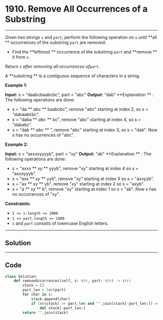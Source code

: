 # 1910. Remove All Occurrences of a Substring

---

Given two strings `s` and `part`, perform the following operation on `s` until **all ** occurrences of the substring `part` are removed:

  * Find the **leftmost ** occurrence of the substring `part` and **remove ** it from `s`.



Return `s` _after removing all occurrences of_`part`.

A **substring ** is a contiguous sequence of characters in a string.

 

**Example 1:**


**Input:** s = "daabcbaabcbc", part = "abc"
**Output:** "dab"
**Explanation ** : The following operations are done:
- s = "da ** _abc_ ** baabcbc", remove "abc" starting at index 2, so s = "dabaabcbc".
- s = "daba ** _abc_ ** bc", remove "abc" starting at index 4, so s = "dababc".
- s = "dab ** _abc_ ** ", remove "abc" starting at index 3, so s = "dab".
Now s has no occurrences of "abc".


**Example 2:**


**Input:** s = "axxxxyyyyb", part = "xy"
**Output:** "ab"
**Explanation ** : The following operations are done:
- s = "axxx ** _xy_ ** yyyb", remove "xy" starting at index 4 so s = "axxxyyyb".
- s = "axx ** _xy_ ** yyb", remove "xy" starting at index 3 so s = "axxyyb".
- s = "ax ** _xy_ ** yb", remove "xy" starting at index 2 so s = "axyb".
- s = "a ** _xy_ ** b", remove "xy" starting at index 1 so s = "ab".
Now s has no occurrences of "xy".


 

**Constraints:**

  * `1 <= s.length <= 1000`
  * `1 <= part.length <= 1000`
  * `s`​​​​​​ and `part` consists of lowercase English letters.

---

## Solution



---

## Code
```python
class Solution:
    def removeOccurrences(self, s: str, part: str) -> str:
        stack = []
        part_len = len(part)
        for char in s:
            stack.append(char)
            if len(stack) >= part_len and "".join(stack[-part_len:]) == part:
                del stack[-part_len:]
        return "".join(stack)
```